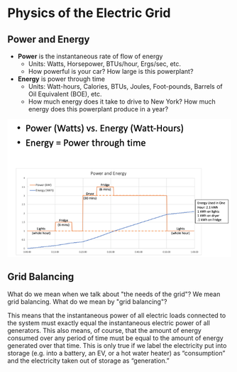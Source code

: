 # Physics of the Electric Grid

## Power and Energy

- **Power** is the instantaneous rate of flow of energy
  - Units: Watts, Horsepower, BTUs/hour, Ergs/sec, etc.
  - How powerful is your car? How large is this powerplant?
- **Energy** is power through time
  - Units: Watt-hours, Calories, BTUs, Joules, Foot-pounds, Barrels of Oil Equivalent (BOE), etc.
  - How much energy does it take to drive to New York? How much energy does this powerplant produce in a year?

![alt_text](images/power-and-energy.png)

## Grid Balancing

What do we mean when we talk about "the needs of the grid"? We mean grid balancing. What do we mean by "grid balancing"?

This means that the instantaneous power of all electric loads connected to the system must exactly equal the instantaneous electric power of all generators.
This also means, of course, that the amount of energy consumed over any period of time must be equal to the amount of energy generated over that time.
This is only true if we label the electricity put into storage (e.g. into a battery, an EV, or a hot water heater) as “consumption” and the electricity taken out of storage as “generation.”
